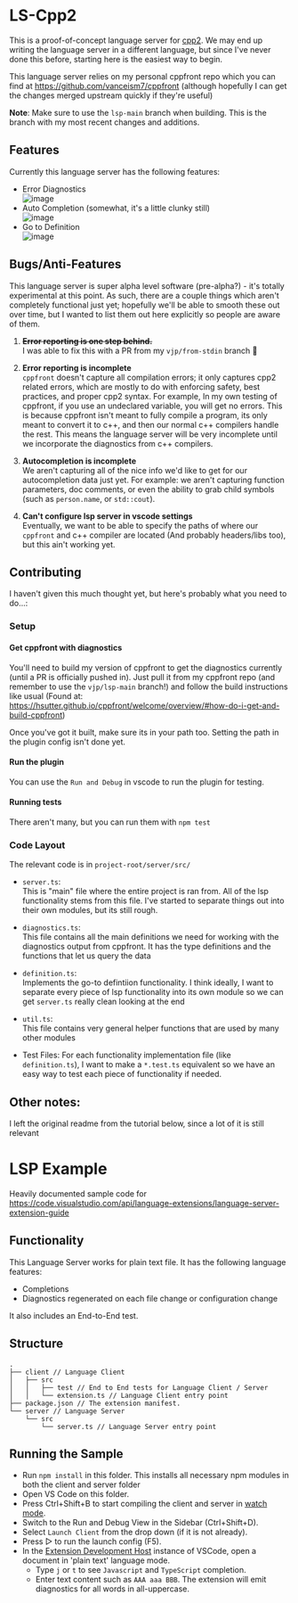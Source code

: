# LS-Cpp2

This is a proof-of-concept language server for [cpp2]. We may end up writing the language server in
a different language, but since I've never done this before, starting here is the easiest way to
begin.

This language server relies on my personal cppfront repo which you can find at
https://github.com/vanceism7/cppfront (although hopefully I can get the changes merged upstream
quickly if they're useful)

**Note**: Make sure to use the `lsp-main` branch when building. This is the branch with my
most recent changes and additions.

[cpp2]: https://hsutter.github.io/cppfront/

## Features

Currently this language server has the following features:

- Error Diagnostics  
  ![image](https://vanceism7.us/cppfront/cpp2-errors.png)
- Auto Completion (somewhat, it's a little clunky still)  
  ![image](https://vanceism7.us/cppfront/cpp2-autocompletion.gif)
- Go to Definition  
  ![image](https://vanceism7.us/cppfront/cpp2-goto-def.gif)

## Bugs/Anti-Features

This language server is super alpha level software (pre-alpha?) - it's totally experimental at this
point. As such, there are a couple things which aren't completely functional just yet; hopefully
we'll be able to smooth these out over time, but I wanted to list them out here explicitly so people
are aware of them.

1. ~~**Error reporting is one step behind.**~~  
   I was able to fix this with a PR from my `vjp/from-stdin` branch 🎉

2. **Error reporting is incomplete**  
   `cppfront` doesn't capture all compilation errors; it only captures cpp2 related errors, which
   are mostly to do with enforcing safety, best practices, and proper cpp2 syntax. For example, In
   my own testing of cppfront, if you use an undeclared variable, you will get no errors. This is
   because cppfront isn't meant to fully compile a program, its only meant to convert it to c++, and
   then our normal c++ compilers handle the rest. This means the language server will be very
   incomplete until we incorporate the diagnostics from c++ compilers.

3. **Autocompletion is incomplete**  
   We aren't capturing all of the nice info we'd like to get for our autocompletion data just yet.
   For example: we aren't capturing function parameters, doc comments, or even the ability to grab
   child symbols (such as `person.name`, or `std::cout`).

4. **Can't configure lsp server in vscode settings**  
   Eventually, we want to be able to specify the paths of where our `cppfront` and c++ compiler are
   located (And probably headers/libs too), but this ain't working yet.

## Contributing

I haven't given this much thought yet, but here's probably what you need to do...:

### Setup

#### Get cppfront with diagnostics

You'll need to build my version of cppfront to get the diagnostics currently (until a PR is
officially pushed in). Just pull it from my cppfront repo (and remember to use the `vjp/lsp-main`
branch!) and follow the build instructions like usual (Found at:
https://hsutter.github.io/cppfront/welcome/overview/#how-do-i-get-and-build-cppfront)

Once you've got it built, make sure its in your path too. Setting the path in the plugin config
isn't done yet.

#### Run the plugin

You can use the `Run and Debug` in vscode to run the plugin for testing.

#### Running tests

There aren't many, but you can run them with `npm test`

### Code Layout

The relevant code is in `project-root/server/src/`

- `server.ts`:  
  This is "main" file where the entire project is ran from. All of the lsp functionality stems from
  this file. I've started to separate things out into their own modules, but its still rough.

- `diagnostics.ts`:  
  This file contains all the main definitions we need for working with the diagnostics output from
  cppfront. It has the type definitions and the functions that let us query the data

- `definition.ts`:  
  Implements the go-to defintiion functionality. I think ideally, I want to separate every piece of
  lsp functionality into its own module so we can get `server.ts` really clean looking at the end

- `util.ts`:  
  This file contains very general helper functions that are used by many other modules

- Test Files:
  For each functionality implementation file (like `definition.ts`), I want to make a `*.test.ts`
  equivalent so we have an easy way to test each piece of functionality if needed.

## Other notes:

I left the original readme from the tutorial below, since a lot of it is still relevant

# LSP Example

Heavily documented sample code for https://code.visualstudio.com/api/language-extensions/language-server-extension-guide

## Functionality

This Language Server works for plain text file. It has the following language features:

- Completions
- Diagnostics regenerated on each file change or configuration change

It also includes an End-to-End test.

## Structure

```
.
├── client // Language Client
│   ├── src
│   │   ├── test // End to End tests for Language Client / Server
│   │   └── extension.ts // Language Client entry point
├── package.json // The extension manifest.
└── server // Language Server
    └── src
        └── server.ts // Language Server entry point
```

## Running the Sample

- Run `npm install` in this folder. This installs all necessary npm modules in both the client and server folder
- Open VS Code on this folder.
- Press Ctrl+Shift+B to start compiling the client and server in [watch mode](https://code.visualstudio.com/docs/editor/tasks#:~:text=The%20first%20entry%20executes,the%20HelloWorld.js%20file.).
- Switch to the Run and Debug View in the Sidebar (Ctrl+Shift+D).
- Select `Launch Client` from the drop down (if it is not already).
- Press ▷ to run the launch config (F5).
- In the [Extension Development Host](https://code.visualstudio.com/api/get-started/your-first-extension#:~:text=Then%2C%20inside%20the%20editor%2C%20press%20F5.%20This%20will%20compile%20and%20run%20the%20extension%20in%20a%20new%20Extension%20Development%20Host%20window.) instance of VSCode, open a document in 'plain text' language mode.
  - Type `j` or `t` to see `Javascript` and `TypeScript` completion.
  - Enter text content such as `AAA aaa BBB`. The extension will emit diagnostics for all words in all-uppercase.
